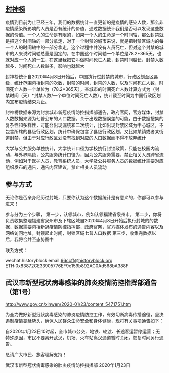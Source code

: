 ## [封神榜](https://mandarenmanman.github.io/lockdown/datav/)
疫情到目前为止已经三年，我们的数据统计一直更新的是疫情的感染人数，那么非疫情感染所影响的人员是否有统计的价值，通过数据统计我们是否可以发现这些数据的价值。一个人的生命是有限的，如果一个人的生命是一个时间轴，那么封禁就是把这个时间轴的一部分拿走，对于一个封禁的城市来说，就是把封禁区域内的每一个人的时间轴中的一部分拿走，这个过程中并没有人员死亡，但对这个封禁的城市的人来说时间轴总量是固定的，在中国这个时间轴一个单位是78.2*365天，也就对应一个人的一生，在这里我把它叫做时间死亡人数，封禁时间越长，封禁人数越多，时间死亡人数越多，影响也就越大

封神榜统计自2020年4月8日开始后，中国执行过封禁的城市，行政区划至区县级，统计范围包括封禁的次数，封禁的时间，封禁的人数，以及时间死亡人数，时间死亡人数一个单位为（78.2*365天），某城市的时间死亡人数计算方式为（封禁时间（天）*封禁人数/一个单位时间死亡人数），统计截至时间为中国行政区划内宣布疫情结束为止。

封神榜数据来源为封禁城市新冠疫情防控指挥部通告，政府官网，官方媒体，封禁人数数据来源为七普公布的人口数据。关于出现数据误差的可能，由于数据搜集的复杂性和多样性，可能会出现漏统和二次统计，比如出现封禁区域为中心城区，不包含所辖的县级行政区划，统计中确保包含了县级行政区划，又比如某镇或者某街道封禁，但由于对应行政区划没有找到对应的人口数据而不得不放弃统计

大学与公共服务单独统计，大学统计口径为学校执行封锁政策，只能在校园内流动，与外界隔绝，公共服务统计口径为，因为公共服务需要，禁止相关人员跨省流动，例如对于医护人员，教育系统人员，大学及公共服务人员的数据统计需要对应组织发布的通告，通告内容建议，禁止相关人员流动

## 参与方式
无论你是否亲身经历过封城，只要你认为这个数据统计是有意义的，你都可以参与进来！

参与分为三个步骤，
第一步，认领城市，例如认领福建省泉州市，
第二步，你将负责收集整理福建省泉州市及下辖区域自2020年4月8日开始后执行封城的的数据，数据需要包括新冠疫情防控指挥部，政府官网，官方媒体发布的通告内容以及网络访问地址，封锁起止时间，封锁区域七普人口数据
第三步，收集完数据以后，我将合并至态势图中

联系方式：

wechat:historyblock   email:66ccff@historyblock.org   ETH:0x83872CE33905776EF9e159b892AC0Ad568bA388F

## 武汉市新型冠状病毒感染的肺炎疫情防控指挥部通告（第1号）
http://www.gov.cn/xinwen/2020-01/23/content_5471751.htm

为全力做好新型冠状病毒感染的肺炎疫情防控工作，有效切断病毒传播途径，坚决遏制疫情蔓延势头，确保人民群众生命安全和身体健康，现将有关事项通告如下：

自2020年1月23日10时起，全市城市公交、地铁、轮渡、长途客运暂停运营；无特殊原因，市民不要离开武汉，机场、火车站离汉通道暂时关闭。恢复时间另行通告。

恳请广大市民、旅客理解支持！

武汉市新型冠状病毒感染的肺炎疫情防控指挥部
2020年1月23日
